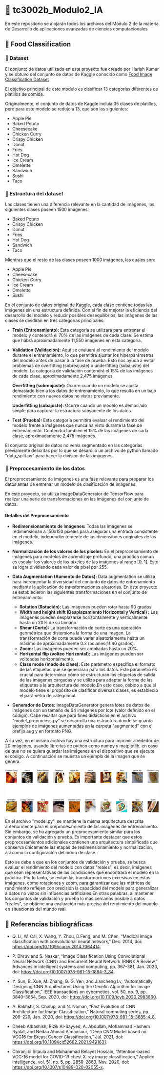 # :memo: tc3002b_Modulo2_IA
En este repositorio se alojarán todos los archivos del Módulo 2 de la materia de Desarrollo de aplicaciones avanzadas de ciencias computacionales

## :dart: Food Classification

### :book: Dataset

El conjunto de datos utilizado en este proyecto fue creado por Harish Kumar y se obtuvo del conjunto de datos de Kaggle conocido como [Food Image Classification Dataset](https://www.https://www.kaggle.com/datasets/harishkumardatalab/food-image-classification-dataset)

El objetivo principal de este modelo es clasificar 13 categorías diferentes de platillos de comida.

Originalmente, el conjunto de datos de Kaggle incluía 35 clases de platillos, pero para este modelo se redujo a 13, que son las siguientes:
* Apple Pie
* Baked Potato
* Cheesecake
* Chicken Curry
* Crispy Chicken
* Donut
* Fries
* Hot Dog
* Ice Cream
* Omelette
* Sandwich
* Sushi
* Taco

### :construction: Estructura del dataset
Las clases tienen una diferencia relevante en la cantidad de imágenes, las siguientes clases poseen 1500 imágenes:
* Baked Potato
* Crispy Chicken
* Donut
* Fries
* Hot Dog
* Sandwich
* Taco

Mientras que el resto de las clases poseen 1000 imágenes, las cuales son:
* Apple Pie
* Cheesecake
* Chicken Curry
* Ice Cream
* Omelette
* Sushi

En el conjunto de datos original de Kaggle, cada clase contiene todas las imágenes sin una estructura definida. Con el fin de mejorar la eficiencia del desarrollo del modelo y reducir posibles desequilibrios, las imágenes de las clases se dividirán en tres categorías principales:

* **Train (Entrenamiento):** Esta categoría se utilizará para entrenar el modelo y contendrá el 70% de las imágenes de cada clase. Se estima que habrá aproximadamente 11,550 imágenes en esta categoría.

* **Validation (Validación):** Aquí se evaluará el rendimiento del modelo durante el entrenamiento, lo que permitirá ajustar los hiperparámetros del modelo antes de pasar a la fase de prueba. Esto nos ayuda a evitar problemas de overfitting (sobreajuste) o underfitting (subajuste) del modelo. La categoría de validación contendrá el 15% de las imágenes de cada clase, aproximadamente 2,475 imágenes.

  **Overfitting (sobreajuste):** Ocurre cuando un modelo se ajusta demasiado bien a los datos de entrenamiento, lo que resulta en un bajo rendimiento con nuevos datos no vistos previamente.

  **Underfitting (subajuste):** Ocurre cuando un modelo es demasiado simple para capturar la estructura subyacente de los datos. 

* **Test (Prueba):** Esta categoría permitirá evaluar el rendimiento del modelo frente a imágenes que nunca ha visto durante la fase de entrenamiento. Contendrá también el 15% de las imágenes de cada clase, aproximadamente 2,475 imágenes.

El conjunto original de datos no venía segmentado en las categorías previamente descritas por lo que se desarolló un archivo de python llamado "data_split.py" para hacer la división de las imágenes.

### :triangular_ruler: Preprocesamiento de los datos

El preprocesamiento de imágenes es una fase relevante para preparar los datos antes de entrenar un modelo de clasificación de imágenes. 

En este proyecto, se utiliza ImageDataGenerator de TensorFlow para realizar una serie de transformaciones en las imágenes del conjunto de datos.

#### **Detalles del Preprocesamiento**

* **Redimensionamiento de Imágenes:** Todas las imágenes se redimensionan a 150x150 píxeles para asegurar una entrada consistente en el modelo, independientemente de las dimensiones originales de las imágenes.

* **Normalización de los valores de los píxeles:** En el preprocesamiento de imágenes para modelos de aprendizaje profundo, una práctica común es escalar los valores de los píxeles de las imágenes al rango [0, 1]. Esto se logra dividiendo cada valor de píxel por 255.

* **Data Augmentation (Aumento de Datos):** Data augmentation se utiliza para incrementar la diversidad del conjunto de datos de entrenamiento mediante la aplicación de transformaciones aleatorias. En este proyecto se establecieron las siguientes transformaciones en el conjunto de entrenamiento:

  * **Rotation (Rotación):** Las imágenes pueden rotar hasta 90 grados.
  * **Width and height shift (Desplazamiento Horizontal y Vertical) :** Las imágenes pueden desplazarse horizontalmente y verticalmente hasta un 20% de su tamaño.
  * **Shear (Corte):** La transformación de corte es una operación geométrica que distorsiona la forma de una imagen. La transformación de corte puede variar aleatoriamente hasta un máximo de aproximadamente 0.2 radianes(11.46 grados).
  * **Zoom:** Las imágenes pueden ser ampliadas hasta un 20%.
  * **Horizontal flip (volteo Horizontal):** Las imágenes pueden ser volteadas horizontalmente.
  * **Class mode (modo de clase):** Este parámetro especifica el formato de las etiquetas que se generarán para los datos. Este parámetro es crucial para determinar cómo se estructuran las etiquetas de salida de las imágenes cargadas y se utiliza para adaptar la forma de las etiquetas a la arquitectura del modelo.En este caso, debido a que el modelo tiene el propósito de clasificar diversas clases, es estableció el parámetro de categorical.

* **Generador de Datos:** ImageDataGenerator genera lotes de datos de imágenes con un tamaño de 64 imágenes por lote (valor definido en el código). Cabe resaltar que para fines didácticos en el archivo "model_preprocess.py" se desarrolla una estructura donde se guarda ejemplos de imágenes aumentadas en la carpeta "augmented" con el prefijo aug y en formato PNG.

A su vez, en el mismo archivo hay una estructura para imprimir alrededor de 20 imágenes, usando librerías de python como numpy y matplotlib, en caso de que no se quiera guardar las imágenes en el dispositivo que se ejecute el código. A continuación se muestra un ejemplo de la imagen que se genera.

![preprocessExample](images/preprocessing_example.png)

En el archivo "model.py", se mantiene la misma arquitectura descrita anteriormente para el preprocesamiento de las imágenes de entrenamiento. Sin embargo, se ha agregado un preprocesamiento similar para los conjuntos de validación y prueba. Es importante destacar que estos preprocesamientos adicionales contienen una arquitectura simplificada que conserva únicamente las etapas de redimensionamiento y normalización, así como la configuración del modo de clase.

Esto se debe a que en los conjuntos de validación y prueba, se busca evaluar el rendimiento del modelo con datos "reales", es decir, imágenes que sean representativas de las condiciones que encontrará el modelo en la práctica. Por lo tanto, se evitan las transformaciones excesivas en estas imágenes, como rotaciones y zoom, para garantizar que las métricas de rendimiento reflejen con precisión la capacidad del modelo para generalizar a datos no vistos sin influencias artificiales.En otras palabras, al mantener los conjuntos de validación y prueba lo más cercanos posible a datos "reales", se obtiene una evaluación más precisa del rendimiento del modelo en situaciones del mundo real.

## :closed_book: Referencias bibliográficas

* Q. Li, W. Cai, X. Wang, Y. Zhou, D.Feng, and M. Chen, “Medical image classification with convolutional neural network,” Dec. 2014, doi: https://doi.org/10.1109/icarcv.2014.7064414.

* P. ‌Dhruv and S. Naskar, “Image Classification Using Convolutional Neural Network (CNN) and Recurrent Neural Network (RNN): A Review,” Advances in intelligent systems and computing, pp. 367–381, Jan. 2020, doi: https://doi.org/10.1007/978-981-15-1884-3_34.

* Y. Sun, B. Xue, M. Zhang, G. G. Yen, and Jiancheng Lv, “Automatically Designing CNN Architectures Using the Genetic Algorithm for Image Classification,” IEEE transactions on cybernetics, vol. 50, no. 9, pp. 3840–3854, Sep. 2020, doi: https://doi.org/10.1109/tcyb.2020.2983860.

* A. Bakhshi, S. Chalup, and N. Noman, “Fast Evolution of CNN Architecture for Image Classification,” Natural computing series, pp. 209–229, Jan. 2020, doi: https://doi.org/10.1007/978-981-15-3685-4_8.

* Dheeb Albashish, Rizik Al-Sayyed, A. Abdullah, Mohammad Hashem Ryalat, and Nedaa Ahmad Almansour, “Deep CNN Model based on VGG16 for Breast Cancer Classification,” Jul. 2021, doi: https://doi.org/10.1109/icit52682.2021.9491631.

* Chiranjibi Sitaula and Mohammad Belayet Hossain, “Attention-based VGG-16 model for COVID-19 chest X-ray image classification,” Applied intelligence, vol. 51, no. 5, pp. 2850–2863, Nov. 2020, doi: https://doi.org/10.1007/s10489-020-02055-x.
‌
‌
